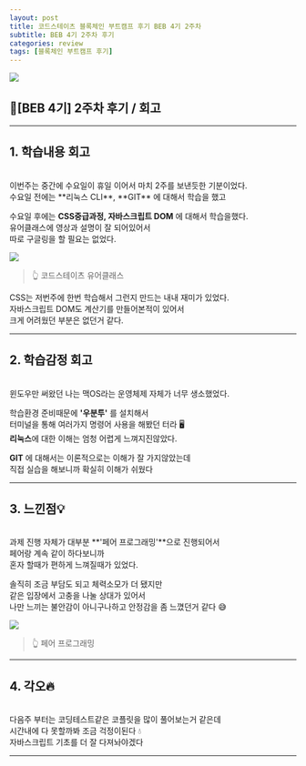 ```yaml
---
layout: post
title: 코드스테이츠 블록체인 부트캠프 후기 BEB 4기 2주차
subtitle: BEB 4기 2주차 후기
categories: review
tags: [블록체인 부트캠프 후기]
---
```


![](https://velog.velcdn.com/images/-__-/post/f8356d11-ea65-4a0c-b03c-ecde9d118a6a/image.png)

## 🔗[BEB 4기] 2주차 후기 / 회고
<hr>

## 1. 학습내용 회고
<br>
이번주는 중간에 수요일이 휴일 이어서 마치 2주를 보낸듯한 기분이었다.<br>
수요일 전에는 **리눅스 CLI**, **GIT** 에 대해서 학습을 했고

수요일 후에는 **CSS중급과정, 자바스크립트 DOM** 에 대해서 학습을했다.<br>
유어클래스에 영상과 설명이 잘 되어있어서 <br>
따로 구글링을 할 필요는 없었다.

![](https://velog.velcdn.com/images/-__-/post/9eb7d6aa-9025-45fc-9d48-36003ef8bf8d/image.png)
> 👆 코드스테이츠 유어클래스 

CSS는 저번주에 한번 학습해서 그런지 만드는 내내 재미가 있었다.<br>
자바스크립트 DOM도 계산기를 만들어본적이 있어서 <br>
크게 어려웠던 부분은 없던거 같다.

<hr>

## 2. 학습감정 회고
<br>
윈도우만 써왔던 나는 맥OS라는 운영체제 자체가 너무 생소했었다.

학습환경 준비때문에 **'우분투'** 를 설치해서 <br>
터미널을 통해 여러가지 명령어 사용을 해봤던 터라 🖥<br>
**리눅스**에 대한 이해는 엄청 어렵게 느껴지진않았다.

**GIT** 에 대해서는 이론적으로는 이해가 잘 가지않았는데<br>
직접 실습을 해보니까 확실히 이해가 쉬웠다


<hr>

## 3. 느낀점💡
<br>
과제 진행 자체가 대부분 **'페어 프로그래밍'**으로 진행되어서<br>
페어랑 계속 같이 하다보니까  <br>
혼자 할때가 편하게 느껴질때가 있었다. 

솔직히 조금 부담도 되고 체력소모가 더 됐지만<br>
같은 입장에서 고충을 나눌 상대가 있어서 <br>
나만 느끼는 불안감이 아니구나하고 안정감을 좀 느꼈던거 같다 😅

![](https://velog.velcdn.com/images/-__-/post/34bdb229-7f44-4b43-84ab-5c16c061404b/image.png)

> 👆 페어 프로그래밍

<hr>

## 4. 각오🔥
<br>
다음주 부터는 코딩테스트같은 코플릿을 많이 풀어보는거 같은데<br>
시간내에 다 못할까봐 조금 걱정이된다 💧<br>
자바스크립트 기초를 더 잘 다져놔야겠다

***
